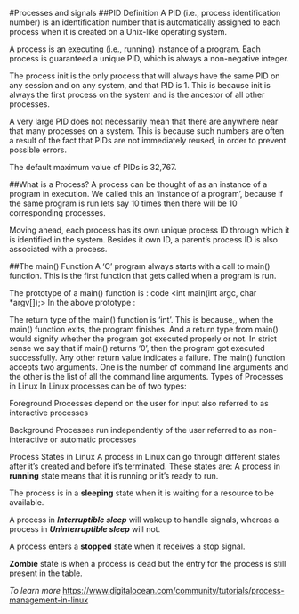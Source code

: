 #Processes and signals
##PID Definition
A PID (i.e., process identification number) is an identification number that is automatically assigned to each process when it is created on a Unix-like operating system.

A process is an executing (i.e., running) instance of a program. Each process is guaranteed a unique PID, which is always a non-negative integer.

The process init is the only process that will always have the same PID on any session and on any system, and that PID is 1. This is because init is always the first process on the system and is the ancestor of all other processes.

A very large PID does not necessarily mean that there are anywhere near that many processes on a system. This is because such numbers are often a result of the fact that PIDs are not immediately reused, in order to prevent possible errors.

The default maximum value of PIDs is 32,767. 

##What is a Process?
A process can be thought of as an instance of a program in execution. We called this an ‘instance of a program’, because if the same program is run lets say 10 times then there will be 10 corresponding processes.

Moving ahead, each process has its own unique process ID through which it is identified in the system. Besides it own ID, a parent’s process ID is also associated with a process.

##The main() Function
A ‘C’ program always starts with a call to main() function. This is the first function that gets called when a program is run.

The prototype of a main() function is :
code <int main(int argc, char *argv[]);>
In the above prototype :

The return type of the main() function is ‘int’. This is because,, when the main() function exits, the program finishes. And a return type from main() would signify whether the program got executed properly or not. In strict sense we say that if main() returns ‘0’, then the program got executed successfully. Any other return value indicates a failure.
The main() function accepts two arguments. One is the number of command line arguments and the other is the list of all the command line arguments.
Types of Processes in Linux
In Linux processes can be of two types:

Foreground Processes
depend on the user for input
also referred to as interactive processes

Background Processes
run independently of the user
referred to as non-interactive or automatic processes

Process States in Linux
A process in Linux can go through different states after it’s created and before it’s terminated. These states are:
A process in **running** state means that it is running or it’s ready to run.

The process is in a **sleeping** state when it is waiting for a resource to be available.

A process in ***Interruptible sleep*** will wakeup to handle signals, whereas a process in ***Uninterruptible sleep*** will not.

A process enters a **stopped** state when it receives a stop signal.

**Zombie** state is when a process is dead but the entry for the process is still present in the table.

*To learn more* https://www.digitalocean.com/community/tutorials/process-management-in-linux
